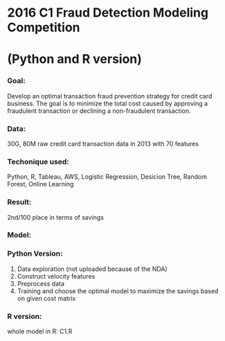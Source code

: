 # 2016 C1 Fraud Detection Modeling Competition 
# (Python and R version)

### Goal: 
Develop an optimal transaction fraud prevention strategy for credit card business. The goal is to minimize the total cost caused by approving a fraudulent transaction or declining a non-fraudulent transaction.

### Data: 
30G, 80M raw credit card transaction data in 2013 with 70 features

### Techonique used: 
Python, R, Tableau, AWS, Logistic Regression, Desicion Tree, Random Forest, Online Learning

### Result: 
2nd/100 place in terms of savings

### Model: 
### Python Version:
1. Data exploration (not uploaded because of the NDA)
1. Construct velocity features 
2. Preprocess data
3. Training and choose the optimal model to maximize the savings based on given cost matrix

### R version:
whole model in R: C1.R




